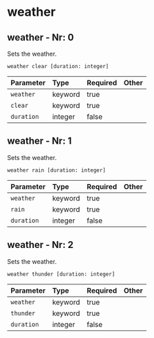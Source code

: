 # weather

## weather - Nr: 0

Sets the weather.

```mcfunction
weather clear [duration: integer]
```

|Parameter|Type|Required|Other|
|:---|:---|:---|:---|
|`weather`|keyword|true||
|`clear`|keyword|true||
|`duration`|integer|false||



## weather - Nr: 1

Sets the weather.

```mcfunction
weather rain [duration: integer]
```

|Parameter|Type|Required|Other|
|:---|:---|:---|:---|
|`weather`|keyword|true||
|`rain`|keyword|true||
|`duration`|integer|false||



## weather - Nr: 2

Sets the weather.

```mcfunction
weather thunder [duration: integer]
```

|Parameter|Type|Required|Other|
|:---|:---|:---|:---|
|`weather`|keyword|true||
|`thunder`|keyword|true||
|`duration`|integer|false||


